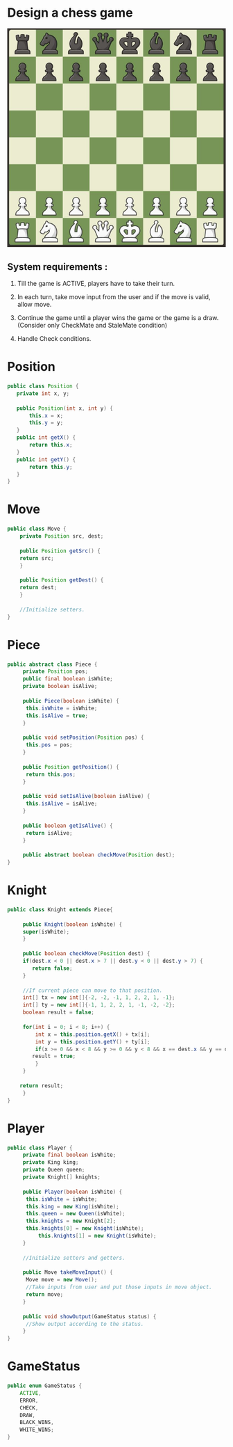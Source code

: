 # Design a chess game

![Chess](chess.JPG?raw=true)

## System requirements :

1. Till the game is ACTIVE, players have to take their turn.

2. In each turn, take move input from the user and if the move is valid, allow move.

3. Continue the game until a player wins the game or the game is a draw. (Consider only CheckMate and StaleMate condition)

4. Handle Check conditions.


# Position
```java
public class Position {
   private int x, y;
	
   public Position(int x, int y) {
       this.x = x;
       this.y = y;
   }
   public int getX() {
       return this.x;
   }
   public int getY() {
       return this.y;
   }
}
```

# Move
```java
public class Move {
    private Position src, dest;
	
    public Position getSrc() {
	return src;
    }

    public Position getDest() {
	return dest;
    }

    //Initialize setters.
}
```

# Piece
```java
public abstract class Piece {
     private Position pos;
     public final boolean isWhite;
     private boolean isAlive;
	
     public Piece(boolean isWhite) {
	  this.isWhite = isWhite;
	  this.isAlive = true;
     }
	
     public void setPosition(Position pos) {
	  this.pos = pos;
     }
	
     public Position getPosition() {
	  return this.pos;
     }
	
     public void setIsAlive(boolean isAlive) {
	  this.isAlive = isAlive;
     }

     public boolean getIsAlive() {
	  return isAlive;
     }
	
     public abstract boolean checkMove(Position dest);
}
```

# Knight
```java
public class Knight extends Piece{
	
     public Knight(boolean isWhite) {
	 super(isWhite);
     }
	
     public boolean checkMove(Position dest) {
	 if(dest.x < 0 || dest.x > 7 || dest.y < 0 || dest.y > 7) {
		return false;
	 }
		
	 //If current piece can move to that position.
	 int[] tx = new int[]{-2, -2, -1, 1, 2, 2, 1, -1};
	 int[] ty = new int[]{-1, 1, 2, 2, 1, -1, -2, -2};
	 boolean result = false;
		
	 for(int i = 0; i < 8; i++) {
	     int x = this.position.getX() + tx[i];
	     int y = this.position.getY() + ty[i];
	     if(x >= 0 && x < 8 && y >= 0 && y < 8 && x == dest.x && y == dest.y) {
		result = true;
	     }
	 }
		
	return result;
     }
}
```

# Player
```java
public class Player {
     private final boolean isWhite;
     private King king;
     private Queen queen;
     private Knight[] knights;
	
     public Player(boolean isWhite) {
	  this.isWhite = isWhite;
	  this.king = new King(isWhite);
	  this.queen = new Queen(isWhite);
	  this.knights = new Knight[2];
	  this.knights[0] = new Knight(isWhite);
          this.knights[1] = new Knight(isWhite);
     }

     //Initialize setters and getters.
	
     public Move takeMoveInput() {
	  Move move = new Move();
	  //Take inputs from user and put those inputs in move object.
	  return move;
     }

     public void showOutput(GameStatus status) {
	  //Show output according to the status.
     }
}
```

# GameStatus
```java
public enum GameStatus {
    ACTIVE,
    ERROR,
    CHECK,
    DRAW,
    BLACK_WINS,
    WHITE_WINS;
}
```

